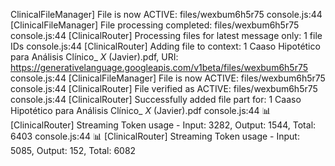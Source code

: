 ClinicalFileManager] File is now ACTIVE: files/wexbum6h5r75
console.js:44 [ClinicalFileManager] File processing completed: files/wexbum6h5r75
console.js:44 [ClinicalRouter] Processing files for latest message only: 1 file IDs
console.js:44 [ClinicalRouter] Adding file to context: 1 Caaso Hipotético para Análisis Clínico_ _X_ (Javier).pdf, URI: https://generativelanguage.googleapis.com/v1beta/files/wexbum6h5r75
console.js:44 [ClinicalFileManager] File is now ACTIVE: files/wexbum6h5r75
console.js:44 [ClinicalRouter] File verified as ACTIVE: files/wexbum6h5r75
console.js:44 [ClinicalRouter] Successfully added file part for: 1 Caaso Hipotético para Análisis Clínico_ _X_ (Javier).pdf
console.js:44 📊 [ClinicalRouter] Streaming Token usage - Input: 3282, Output: 1544, Total: 6403
console.js:44 📊 [ClinicalRouter] Streaming Token usage - Input: 5085, Output: 152, Total: 6082